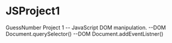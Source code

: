 # JSProject1
GuessNumber Project 1 -- JavaScript DOM manipulation.
--DOM Document.querySelector()
--DOM Document.addEventListner()
